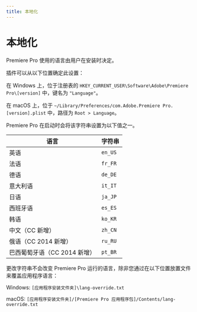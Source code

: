 ```yaml
---
title: 本地化
---
```

# 本地化

Premiere Pro 使用的语言由用户在安装时决定。

插件可以从以下位置确定此设置：

在 Windows 上，位于注册表的 `HKEY_CURRENT_USER\Software\Adobe\Premiere Pro\[version]` 中，键名为 `"Language"`。

在 macOS 上，位于 `~/Library/Preferences/com.Adobe.Premiere Pro.[version].plist` 中，路径为 `Root > Language`。

Premiere Pro 在启动时会将该字符串设置为以下值之一。

| 语言 | 字符串 |
| --- | --- |
| 英语 | `en_US` |
| 法语 | `fr_FR` |
| 德语 | `de_DE` |
| 意大利语 | `it_IT` |
| 日语 | `ja_JP` |
| 西班牙语 | `es_ES` |
| 韩语 | `ko_KR` |
| 中文（CC 新增） | `zh_CN` |
| 俄语（CC 2014 新增） | `ru_RU` |
| 巴西葡萄牙语（CC 2014 新增） | `pt_BR` |

更改字符串不会改变 Premiere Pro 运行的语言，除非您通过在以下位置放置文件来覆盖应用程序语言：

Windows: `[应用程序安装文件夹]\lang-override.txt`

macOS: `[应用程序安装文件夹]/[Premiere Pro 应用程序包]/Contents/lang-override.txt`
